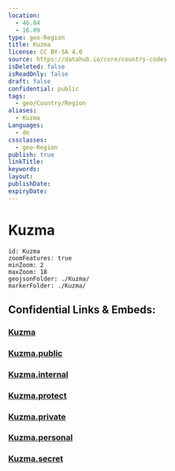 ```yaml
---
location:
  - 46.84
  - 16.09
type: geo-Region
title: Kuzma
license: CC BY-SA 4.0
source: https://datahub.io/core/country-codes
isDeleted: false
isReadOnly: false
draft: false
confidential: public
tags:
  - geo/Country/Region
aliases:
  - Kuzma
Languages:
  - de
cssclasses:
  - geo-Region
publish: true
linkTitle:
keywords:
layout:
publishDate:
expiryDate:
---
```


# Kuzma

```leaflet
id: Kuzma
zoomFeatures: true 
minZoom: 2 
maxZoom: 18
geojsonFolder: ./Kuzma/
markerFolder: ./Kuzma/
```


## Confidential Links & Embeds: 

### [Kuzma](/_Standards/Earth/Continent/Europe/Europe~Central/Slovenia/Regions~Slovenia/Pomurska/counties~Pomurska/Kuzma.md) 

### [Kuzma.public](/_public/Earth/Continent/Europe/Europe~Central/Slovenia/Regions~Slovenia/Pomurska/counties~Pomurska/Kuzma.public.md) 

### [Kuzma.internal](/_internal/Earth/Continent/Europe/Europe~Central/Slovenia/Regions~Slovenia/Pomurska/counties~Pomurska/Kuzma.internal.md) 

### [Kuzma.protect](/_protect/Earth/Continent/Europe/Europe~Central/Slovenia/Regions~Slovenia/Pomurska/counties~Pomurska/Kuzma.protect.md) 

### [Kuzma.private](/_private/Earth/Continent/Europe/Europe~Central/Slovenia/Regions~Slovenia/Pomurska/counties~Pomurska/Kuzma.private.md) 

### [Kuzma.personal](/_personal/Earth/Continent/Europe/Europe~Central/Slovenia/Regions~Slovenia/Pomurska/counties~Pomurska/Kuzma.personal.md) 

### [Kuzma.secret](/_secret/Earth/Continent/Europe/Europe~Central/Slovenia/Regions~Slovenia/Pomurska/counties~Pomurska/Kuzma.secret.md)

